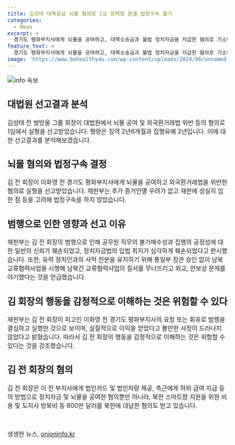 ```yaml
---
title: 김성태 대북송금 뇌물 혐의로 1심 징역형 판결 법정구속 불가
categories:
  - News
excerpt: >
  경기도 평화부지사에게 뇌물을 공여하고, 대북소송금과 불법 정치자금을 지급한 혐의로 기소된 김성태 전 쌍방울 그룹 회장이 경기도 수원지방법원에서 1심 선고를 받았습니다. 형사11부는 김 전 회장에게 1년 집행유예 2년의 징역과 뇌물공여 혐의로 징역 2년6개월을 선고했으며, 추가 증거인멸 우려가 없고 성실히 임한 점 등을 고려해 법정구속은 하지 않았습니다. 재판부는 김 전 회장의 범행이 공무원 직무의 공정성과 정치자금법의 입법 취지를 훼손했다고 밝혔으며, 그의 범행이 남북간 교류협력사업의 질서를 무너뜨리고 외교, 안보문제를 야기할 수 있다고도 언급했습니다.
feature_text: >
  경기도 평화부지사에게 뇌물을 공여하고, 대북소송금과 불법 정치자금을 지급한 혐의로 기소된 김성태 전 쌍방울 그룹 회장이 경기도 수원지방법원에서 1심 선고를 받았습니다. 형사11부는 김 전 회장에게 1년 집행유예 2년의 징역과 뇌물공여 혐의로 징역 2년6개월을 선고했으며, 추가 증거인멸 우려가 없고 성실히 임한 점 등을 고려해 법정구속은 하지 않았습니다. 재판부는 김 전 회장의 범행이 공무원 직무의 공정성과 정치자금법의 입법 취지를 훼손했다고 밝혔으며, 그의 범행이 남북간 교류협력사업의 질서를 무너뜨리고 외교, 안보문제를 야기할 수 있다고도 언급했습니다.
image: 'https://www.behealthy4u.com/wp-content/uploads/2024/06/unnamed-file.png'
---
```


<p><img src="https://www.behealthy4u.com/wp-content/uploads/2024/06/unnamed-file.png" alt="info 속보" /></p>

<h2 data-ke-size="size26">대법원 선고결과 분석</h2>

<p data-ke-size="size16">김성태 전 쌍방울 그룹 회장이 대법원에서 뇌물 공여 및 외국환거래법 위반 등의 혐의로 1심에서 실형을 선고받았습니다. 형량은 징역 2년6개월과 집행유예 2년입니다. 이에 대한 선고결과를 분석해보겠습니다.</p>

<h2 data-ke-size="size26">뇌물 혐의와 법정구속 결정</h2>

<p data-ke-size="size16">김 전 회장이 이화영 전 경기도 평화부지사에게 뇌물을 공여하고 외국환거래법을 위반한 혐의로 실형을 선고받았습니다. 재판부는 추가 증거인멸 우려가 없고 재판에 성실히 임한 점 등을 고려해 법정구속을 하지 않았습니다.</p>

<h2 data-ke-size="size26">범행으로 인한 영향과 선고 이유</h2>

<p data-ke-size="size16">재판부는 김 전 회장의 범행으로 인해 공무원 직무의 불가매수성과 집행의 공정성에 대한 일반의 신뢰가 훼손되었고, 정치자금법의 입법 취지가 심각하게 훼손되었다고 판시했습니다. 또한, 유력 정치인과의 사적 친분을 유지하기 위해 통일부 장관 승인 없이 남북교류협력사업을 시행해 남북간 교류협력사업의 질서를 무너뜨리고 외교, 안보상 문제를 야기했다는 것을 언급했습니다. </p>

<h2 data-ke-size="size26">김 회장의 행동을 감정적으로 이해하는 것은 위험할 수 있다</h2>

<p data-ke-size="size16">재판부는 김 전 회장이 피고인 이화영 전 경기도 평화부지사의 요청 또는 회유로 범행을 결심하고 실행한 것으로 보이며, 실질적으로 이익을 얻었다고 볼만한 사정이 드러나지 않았다고 밝혔습니다. 따라서 김 전 회장의 행동을 감정적으로 이해하는 것은 위험할 수 있다는 것을 강조했습니다.</p>

<h2 data-ke-size="size26">김 전 회장의 혐의</h2>

<p data-ke-size="size16">김 전 회장은 이 전 부지사에게 법인카드 및 법인차량 제공, 측근에게 허위 급여 지급 등의 방법으로 정치자금 및 뇌물을 공여한 혐의뿐만 아니라, 북한 스마트팜 지원을 위한 비용 및 도지사 방북비 등 800만 달러를 북한에 대납한 혐의도 받고 있습니다.</p>

<p data-ke-size="size16">&nbsp;</p>
생생한 뉴스, <a href="https://onioninfo.kr" rel="dofollow">onioninfo.kr</a>


